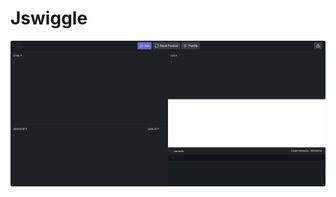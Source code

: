 # Jswiggle

<p align="center">
    <img src="https://raw.githubusercontent.com/henrhie/jswiggle/master/img/main.png" width="1000">
  </a>
</p>
